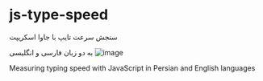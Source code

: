 # js-type-speed
سنجش سرعت تایپ با جاوا اسکریپت


به دو زبان فارسی و انگلیسی
![image](https://user-images.githubusercontent.com/31723327/188305292-34526b12-cbc3-49f5-b619-dd2761bbfe82.png)

Measuring typing speed with JavaScript in Persian and English languages
